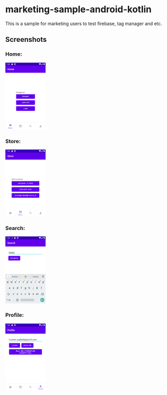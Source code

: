 # marketing-sample-android-kotlin
This is a sample for marketing users to test firebase, tag manager and etc.

## Screenshots

### Home:

<img src="/screenshots/home.png" style="width: 25%;height: 25%;" alt="Home screen"/>


### Store:

<img src="/screenshots/store.png" style="width: 25%;height: 25%;" alt="Store screen"/>

### Search:

<img src="/screenshots/search.png" style="width: 25%;height: 25%;" alt="Search screen"/>


### Profile:

<img src="/screenshots/profile.png" style="width: 25%;height: 25%;" alt="Profile screen"/>
